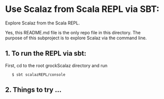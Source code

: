 # Use Scalaz from Scala REPL via SBT:

Explore Scalaz from the Scala REPL.<br>

Yes, this README.md file is the only repo file in this directory.  The<br>
purpose of this subproject is to explore Scalaz via the command line.

## 1. To run the REPL via sbt:
First, cd to the root grockScalaz directory and run
```
   $ sbt scalazREPL/console
```

## 2. Things to try ...

